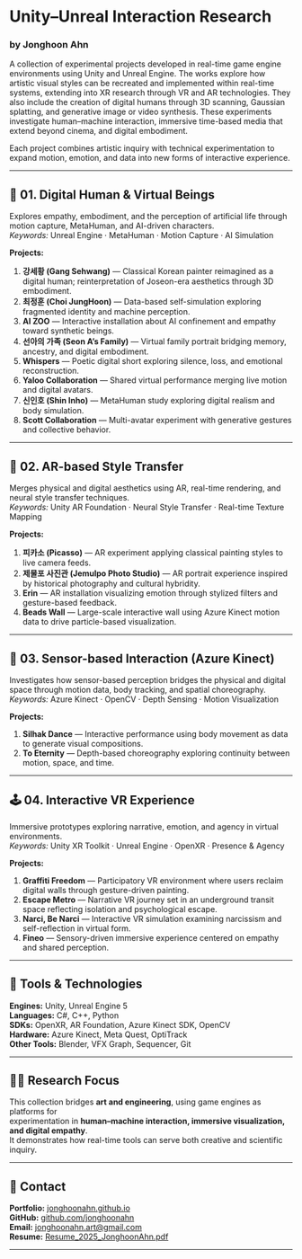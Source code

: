 # Unity–Unreal Interaction Research  
### by Jonghoon Ahn  

A collection of experimental projects developed in real-time game engine environments using Unity and Unreal Engine.
The works explore how artistic visual styles can be recreated and implemented within real-time systems, extending into XR research through VR and AR technologies.
They also include the creation of digital humans through 3D scanning, Gaussian splatting, and generative image or video synthesis.
These experiments investigate human–machine interaction, immersive time-based media that extend beyond cinema, and digital embodiment.

Each project combines artistic inquiry with technical experimentation to expand motion, emotion, and data into new forms of interactive experience.

---

## 🧩 01. Digital Human & Virtual Beings  
Explores empathy, embodiment, and the perception of artificial life through motion capture, MetaHuman, and AI-driven characters.  
_Keywords:_ Unreal Engine · MetaHuman · Motion Capture · AI Simulation  

**Projects:**  
1. **강세황 (Gang Sehwang)** — Classical Korean painter reimagined as a digital human; reinterpretation of Joseon-era aesthetics through 3D embodiment.  
2. **최정훈 (Choi JungHoon)** — Data-based self-simulation exploring fragmented identity and machine perception.  
3. **AI ZOO** — Interactive installation about AI confinement and empathy toward synthetic beings.  
4. **선아의 가족 (Seon A’s Family)** — Virtual family portrait bridging memory, ancestry, and digital embodiment.  
5. **Whispers** — Poetic digital short exploring silence, loss, and emotional reconstruction.  
6. **Yaloo Collaboration** — Shared virtual performance merging live motion and digital avatars.  
7. **신인호 (Shin Inho)** — MetaHuman study exploring digital realism and body simulation.  
8. **Scott Collaboration** — Multi-avatar experiment with generative gestures and collective behavior.  

---

## 🎨 02. AR-based Style Transfer  
Merges physical and digital aesthetics using AR, real-time rendering, and neural style transfer techniques.  
_Keywords:_ Unity AR Foundation · Neural Style Transfer · Real-time Texture Mapping  

**Projects:**  
1. **피카소 (Picasso)** — AR experiment applying classical painting styles to live camera feeds.  
2. **제물포 사진관 (Jemulpo Photo Studio)** — AR portrait experience inspired by historical photography and cultural hybridity.  
3. **Erin** — AR installation visualizing emotion through stylized filters and gesture-based feedback.  
4. **Beads Wall** — Large-scale interactive wall using Azure Kinect motion data to drive particle-based visualization.  

---

## 🧠 03. Sensor-based Interaction (Azure Kinect)  
Investigates how sensor-based perception bridges the physical and digital space through motion data, body tracking, and spatial choreography.  
_Keywords:_ Azure Kinect · OpenCV · Depth Sensing · Motion Visualization  

**Projects:**  
1. **Silhak Dance** — Interactive performance using body movement as data to generate visual compositions.  
2. **To Eternity** — Depth-based choreography exploring continuity between motion, space, and time.  

---

## 🕹️ 04. Interactive VR Experience  
Immersive prototypes exploring narrative, emotion, and agency in virtual environments.  
_Keywords:_ Unity XR Toolkit · Unreal Engine · OpenXR · Presence & Agency  

**Projects:**  
1. **Graffiti Freedom** — Participatory VR environment where users reclaim digital walls through gesture-driven painting.  
2. **Escape Metro** — Narrative VR journey set in an underground transit space reflecting isolation and psychological escape.  
3. **Narci, Be Narci** — Interactive VR simulation examining narcissism and self-reflection in virtual form.  
4. **Fineo** — Sensory-driven immersive experience centered on empathy and shared perception.  

---

## 🧰 Tools & Technologies  
**Engines:** Unity, Unreal Engine 5  
**Languages:** C#, C++, Python  
**SDKs:** OpenXR, AR Foundation, Azure Kinect SDK, OpenCV  
**Hardware:** Azure Kinect, Meta Quest, OptiTrack  
**Other Tools:** Blender, VFX Graph, Sequencer, Git  

---

## 🧑‍💻 Research Focus  
This collection bridges **art and engineering**, using game engines as platforms for  
experimentation in **human–machine interaction, immersive visualization, and digital empathy**.  
It demonstrates how real-time tools can serve both creative and scientific inquiry.

---

## 📎 Contact  
**Portfolio:** [jonghoonahn.github.io](https://jonghoonahn.github.io)  
**GitHub:** [github.com/jonghoonahn](https://github.com/jonghoonahn)  
**Email:** jonghoonahn.art@gmail.com  
**Resume:** [Resume_2025_JonghoonAhn.pdf](https://github.com/jonghoonahn/Unity-Unreal-Interaction-Research/blob/main/Resume_2025_JonghoonAhn.pdf)

---
